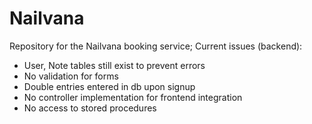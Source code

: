 # Nailvana
Repository for the Nailvana booking service; 
Current issues (backend):
  - User, Note tables still exist to prevent errors
  - No validation for forms
  - Double entries entered in db upon signup
  - No controller implementation for frontend integration
  - No access to stored procedures
